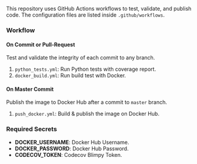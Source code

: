 This repository uses GitHub Actions workflows to test, validate, and publish code. The configuration files are listed inside `.github/workflows`.

### Workflow

#### On Commit or Pull-Request
Test and validate the integrity of each commit to any branch.

1. `python_tests.yml`: Run Python tests with coverage report.
2.  `docker_build.yml`: Run build test with Docker.

#### On Master Commit
Publish the image to Docker Hub after a commit to `master` branch.

1. `push_docker.yml`: Build & publish the image on Docker Hub.

### Required Secrets
- **DOCKER_USERNAME**: Docker Hub Username.
- **DOCKER_PASSWORD**: Docker Hub Password.
- **CODECOV_TOKEN**: Codecov Blimpy Token.

